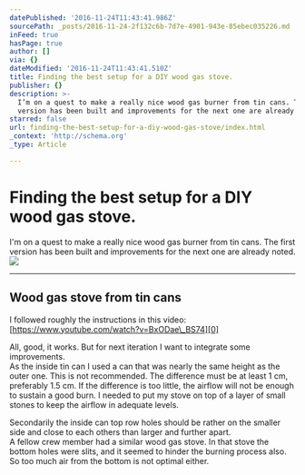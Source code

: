 ```yaml
---
datePublished: '2016-11-24T11:43:41.986Z'
sourcePath: _posts/2016-11-24-2f132c6b-7d7e-4901-943e-85ebec035226.md
inFeed: true
hasPage: true
author: []
via: {}
dateModified: '2016-11-24T11:43:41.510Z'
title: Finding the best setup for a DIY wood gas stove.
publisher: {}
description: >-
  I’m on a quest to make a really nice wood gas burner from tin cans. The first
  version has been built and improvements for the next one are already noted.
starred: false
url: finding-the-best-setup-for-a-diy-wood-gas-stove/index.html
_context: 'http://schema.org'
_type: Article

---
```

# Finding the best setup for a DIY wood gas stove.

I'm on a quest to make a really nice wood gas burner from tin cans. The first version has been built and improvements for the next one are already noted.
![](https://the-grid-user-content.s3-us-west-2.amazonaws.com/008dc55c-73c0-4921-955b-c033a68131e9.jpg)

---

## Wood gas stove from tin cans

I followed roughly the instructions in this video:[https://www.youtube.com/watch?v=BxODae\_BS74][0]

All, good, it works. But for next iteration I want to integrate some improvements.  
As the inside tin can I used a can that was nearly the same height as the outer one. This is not recommended. The difference must be at least 1 cm, preferably 1.5 cm. If the difference is too little, the airflow will not be enough to sustain a good burn. I needed to put my stove on top of a layer of small stones to keep the airflow in adequate levels.

Secondarily the inside can top row holes should be rather on the smaller side and close to each others than larger and further apart.  
A fellow crew member had a similar wood gas stove. In that stove the bottom holes were slits, and it seemed to hinder the burning process also. So too much air from the bottom is not optimal either.

[0]: https://www.youtube.com/watch?v=BxODae_BS74 "Wood Gas Stove"